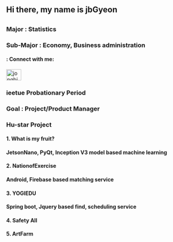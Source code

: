 <h2>Hi there, my name is jbGyeon<h2>


<h3>Major     : Statistics</h3>
<h3>Sub-Major : Economy, Business administration</h3>
<h4>          : </
<h3 align="left">Connect with me:</h3>
<p align="left">
<a href="https://instagram.com/jongbin.kyun" target="blank"><img align="center" src="https://raw.githubusercontent.com/rahuldkjain/github-profile-readme-generator/master/src/images/icons/Social/instagram.svg" alt="jongbin.kyun" height="30" width="40" /></a>
</p>
<h3>ieetue Probationary Period</h3>
<h3>Goal : Project/Product Manager</h3>
  
  <h3>Hu-star Project</h3>
  <h4>1. What is my fruit?</h4>
  <h4>JetsonNano, PyQt, Inception V3 model based machine learning</h4>
  <h4>2. NationofExercise</h4>
  <h4>Android, Firebase based matching service</h4>
  <h4>3. YOGIEDU</h4>
  <h4>Spring boot, Jquery based find, scheduling service</h4>
  <h4>4. Safety All</h4>
  <h4></h4>
  <h4>5. ArtFarm</h4>
  <h4></h4>
  <!--
  <h3>Ieetue Project</h3>
  <h4>1. DNA</h4>
  <h4>1. BlockChain PoC</h4>
  --!>
<!--
**jbGyeon/jbGyeon** is a ✨ _special_ ✨ repository because its `README.md` (this file) appears on your GitHub profile.

Here are some ideas to get you started:

- 🔭 I’m currently working on ...
- 🌱 I’m currently learning ...
- 👯 I’m looking to collaborate on ...
- 🤔 I’m looking for help with ...
- 💬 Ask me about ...
- 📫 How to reach me: ...
- 😄 Pronouns: ...
- ⚡ Fun fact: ...
-->
